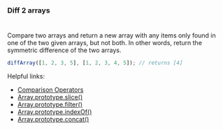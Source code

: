 ### Diff 2 arrays

#

Compare two arrays and return a new array with any items only found in one of the two given arrays, but not both. In other words, return the symmetric difference of the two arrays.

```javascript
diffArray([1, 2, 3, 5], [1, 2, 3, 4, 5]); // returns [4]
```

Helpful links:

- [Comparison Operators](https://developer.mozilla.org/en-US/docs/Web/JavaScript/Reference/Operators/Comparison_Operators)
- [Array.prototype.slice()](https://developer.mozilla.org/en-US/docs/Web/JavaScript/Reference/Global_Objects/Array/slice)
- [Array.prototype.filter()](https://developer.mozilla.org/en-US/docs/Web/JavaScript/Reference/Global_Objects/Array/filter)
- [Array.prototype.indexOf()](https://developer.mozilla.org/en-US/docs/Web/JavaScript/Reference/Global_Objects/Array/indexOf)
- [Array.prototype.concat()](https://developer.mozilla.org/en-US/docs/Web/JavaScript/Reference/Global_Objects/Array/concat)
